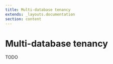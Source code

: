 ```yaml
---
title: Multi-database tenancy
extends: _layouts.documentation
section: content
---
```


# Multi-database tenancy

TODO